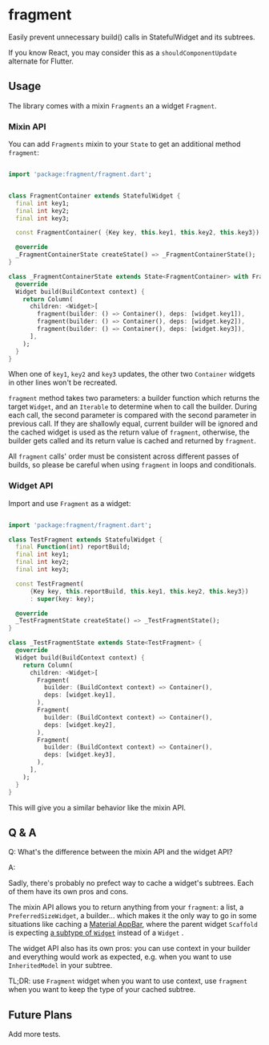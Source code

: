# fragment

Easily prevent unnecessary build() calls in StatefulWidget and its subtrees.

If you know React, you may consider this as a `shouldComponentUpdate` alternate for Flutter.

## Usage

The library comes with a mixin `Fragments` an a widget `Fragment`.

### Mixin API

You can add `Fragments` mixin to your `State` to get an additional method `fragment`: 

```dart

import 'package:fragment/fragment.dart';


class FragmentContainer extends StatefulWidget {
  final int key1;
  final int key2;
  final int key3;

  const FragmentContainer( {Key key, this.key1, this.key2, this.key3}) : super(key: key);

  @override
  _FragmentContainerState createState() => _FragmentContainerState();
}

class _FragmentContainerState extends State<FragmentContainer> with Fragments {
  @override
  Widget build(BuildContext context) {
    return Column(
      children: <Widget>[
        fragment(builder: () => Container(), deps: [widget.key1]),
        fragment(builder: () => Container(), deps: [widget.key2]),
        fragment(builder: () => Container(), deps: [widget.key3]),
      ],
    );
  }
}

```

When one of `key1`, `key2` and `key3` updates, the other two `Container` widgets in other lines won't be recreated.

`fragment` method takes two parameters: a builder function which returns the target `Widget`, and an `Iterable` to determine when to call the builder. During each call, the second parameter is compared with the second parameter in previous call. If they are shallowly equal, current builder will be ignored and the cached widget is used as the return value of `fragment`, otherwise, the builder gets called and its return value is cached and returned by `fragment`.

All `fragment` calls' order must be consistent across different passes of builds, so please be careful when using `fragment` in loops and conditionals.

### Widget API

Import and use `Fragment` as a widget:

```dart

import 'package:fragment/fragment.dart';

class TestFragment extends StatefulWidget {
  final Function(int) reportBuild;
  final int key1;
  final int key2;
  final int key3;

  const TestFragment(
      {Key key, this.reportBuild, this.key1, this.key2, this.key3})
      : super(key: key);

  @override
  _TestFragmentState createState() => _TestFragmentState();
}

class _TestFragmentState extends State<TestFragment> {
  @override
  Widget build(BuildContext context) {
    return Column(
      children: <Widget>[
        Fragment(
          builder: (BuildContext context) => Container(),
          deps: [widget.key1],
        ),
        Fragment(
          builder: (BuildContext context) => Container(),
          deps: [widget.key2],
        ),
        Fragment(
          builder: (BuildContext context) => Container(),
          deps: [widget.key3],
        ),
      ],
    );
  }
}
```

This will give you a similar behavior like the mixin API.

## Q & A

Q: 
What's the difference between the mixin API and the widget API?

A:

Sadly, there's probably no prefect way to cache a widget's subtrees. Each of them have its own pros and cons.

The mixin API allows you to return anything from your `fragment`: a list, a `PreferredSizeWidget`, a builder... which makes it the only way to go in some situations like caching a [Material AppBar](https://docs.flutter.io/flutter/material/AppBar-class.html), where the parent widget `Scaffold` is expecting [a subtype of `Widget`](https://docs.flutter.io/flutter/material/Scaffold/appBar.html) instead of a `Widget` .

The widget API also has its own pros: you can use context in your builder and everything would work as expected, e.g. when you want to use `InheritedModel` in your subtree.

TL;DR: use `Fragment` widget when you want to use context, use `fragment` when you want to keep the type of your cached subtree.

## Future Plans

Add more tests.